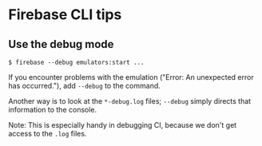 # Firebase CLI tips

## Use the debug mode

```
$ firebase --debug emulators:start ...
```

If you encounter problems with the emulation ("Error: An unexpected error has occurred."), add `--debug` to the command.

Another way is to look at the `*-debug.log` files; `--debug` simply directs that information to the console.

Note: This is especially handy in debugging CI, because we don't get access to the `.log` files.
